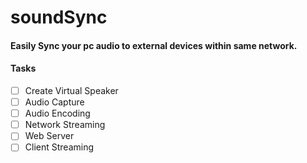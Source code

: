 # soundSync

#### Easily Sync your pc audio to external devices within same network.

#### Tasks
- [ ] Create Virtual Speaker
- [ ] Audio Capture
- [ ] Audio Encoding
- [ ] Network Streaming
- [ ] Web Server
- [ ] Client Streaming
